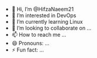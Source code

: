 - 👋 Hi, I’m @HifzaNaeem21
- 👀 I’m interested in DevOps
- 🌱 I’m currently learning Linux
- 💞️ I’m looking to collaborate on ...
- 📫 How to reach me ...
- 😄 Pronouns: ...
- ⚡ Fun fact: ...

<!---
HifzaNaeem21/HifzaNaeem21 is a ✨ special ✨ repository because its `README.md` (this file) appears on your GitHub profile.
You can click the Preview link to take a look at your changes.
--->
